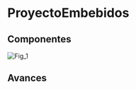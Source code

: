 # ProyectoEmbebidos

## Componentes
![Fig_1](https://github.com/u201712431/ProyectoEmbebidos/master/Imagenes/ArduinoUNO.jpg?raw=true)

## Avances
